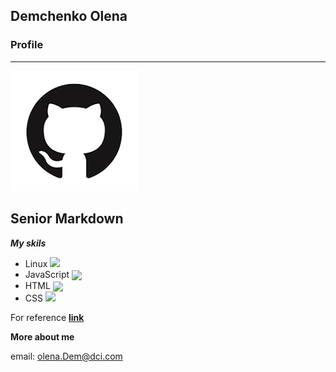 ## Demchenko Olena

### Profile

---

![cat](./Untitled.png)

## **Senior Markdown**

**_My skils_**

- Linux <img align="centr" src="https://cdn.jsdelivr.net/gh/devicons/devicon@latest/icons/linux/linux-original.svg" heigh="40" width="40"/>
- JavaScript <img align="center" src="https://cdn.jsdelivr.net/gh/devicons/devicon@latest/icons/javascript/javascript-original.svg" heigh="40" width="40"/>
- HTML <img align="center" src="https://cdn.jsdelivr.net/gh/devicons/devicon@latest/icons/html5/html5-original-wordmark.svg" heigh="40" width="40"/>
- CSS <img  align="centr" src="https://cdn.jsdelivr.net/gh/devicons/devicon@latest/icons/css3/css3-original.svg" heigh="40" width="40"/>

For reference **[link](https://www.markdownguide.org)**

**More about me**

email: olena.Dem@dci.com
